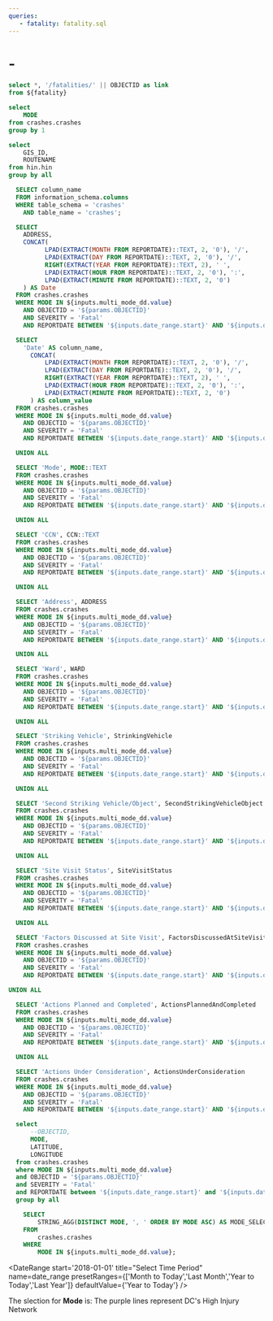 ```yaml
---
queries:
   - fatality: fatality.sql
---
```


# <Value data={Tittle} column=ADDRESS/> - <Value data={Tittle} column=Date/>

```sql fatality_with_link
select *, '/fatalities/' || OBJECTID as link
from ${fatality}
```

```sql unique_mode
select 
    MODE
from crashes.crashes
group by 1
```

```sql unique_hin
select 
    GIS_ID,
    ROUTENAME
from hin.hin
group by all
```

```sql columns
  SELECT column_name
  FROM information_schema.columns
  WHERE table_schema = 'crashes'
    AND table_name = 'crashes';
```

```sql Tittle
  SELECT 
    ADDRESS,
    CONCAT(
          LPAD(EXTRACT(MONTH FROM REPORTDATE)::TEXT, 2, '0'), '/', 
          LPAD(EXTRACT(DAY FROM REPORTDATE)::TEXT, 2, '0'), '/', 
          RIGHT(EXTRACT(YEAR FROM REPORTDATE)::TEXT, 2), ' ', 
          LPAD(EXTRACT(HOUR FROM REPORTDATE)::TEXT, 2, '0'), ':', 
          LPAD(EXTRACT(MINUTE FROM REPORTDATE)::TEXT, 2, '0')
    ) AS Date
  FROM crashes.crashes
  WHERE MODE IN ${inputs.multi_mode_dd.value}
    AND OBJECTID = '${params.OBJECTID}'
    AND SEVERITY = 'Fatal'
    AND REPORTDATE BETWEEN '${inputs.date_range.start}' AND '${inputs.date_range.end}'
```

```sql pivot_table
  SELECT 
    'Date' AS column_name, 
      CONCAT(
          LPAD(EXTRACT(MONTH FROM REPORTDATE)::TEXT, 2, '0'), '/', 
          LPAD(EXTRACT(DAY FROM REPORTDATE)::TEXT, 2, '0'), '/', 
          RIGHT(EXTRACT(YEAR FROM REPORTDATE)::TEXT, 2), ' ', 
          LPAD(EXTRACT(HOUR FROM REPORTDATE)::TEXT, 2, '0'), ':', 
          LPAD(EXTRACT(MINUTE FROM REPORTDATE)::TEXT, 2, '0')
      ) AS column_value
  FROM crashes.crashes
  WHERE MODE IN ${inputs.multi_mode_dd.value}
    AND OBJECTID = '${params.OBJECTID}'
    AND SEVERITY = 'Fatal'
    AND REPORTDATE BETWEEN '${inputs.date_range.start}' AND '${inputs.date_range.end}'

  UNION ALL

  SELECT 'Mode', MODE::TEXT
  FROM crashes.crashes
  WHERE MODE IN ${inputs.multi_mode_dd.value}
    AND OBJECTID = '${params.OBJECTID}'
    AND SEVERITY = 'Fatal'
    AND REPORTDATE BETWEEN '${inputs.date_range.start}' AND '${inputs.date_range.end}'

  UNION ALL

  SELECT 'CCN', CCN::TEXT
  FROM crashes.crashes
  WHERE MODE IN ${inputs.multi_mode_dd.value}
    AND OBJECTID = '${params.OBJECTID}'
    AND SEVERITY = 'Fatal'
    AND REPORTDATE BETWEEN '${inputs.date_range.start}' AND '${inputs.date_range.end}'

  UNION ALL

  SELECT 'Address', ADDRESS
  FROM crashes.crashes
  WHERE MODE IN ${inputs.multi_mode_dd.value}
    AND OBJECTID = '${params.OBJECTID}'
    AND SEVERITY = 'Fatal'
    AND REPORTDATE BETWEEN '${inputs.date_range.start}' AND '${inputs.date_range.end}'

  UNION ALL

  SELECT 'Ward', WARD
  FROM crashes.crashes
  WHERE MODE IN ${inputs.multi_mode_dd.value}
    AND OBJECTID = '${params.OBJECTID}'
    AND SEVERITY = 'Fatal'
    AND REPORTDATE BETWEEN '${inputs.date_range.start}' AND '${inputs.date_range.end}'

  UNION ALL

  SELECT 'Striking Vehicle', StrinkingVehicle
  FROM crashes.crashes
  WHERE MODE IN ${inputs.multi_mode_dd.value}
    AND OBJECTID = '${params.OBJECTID}'
    AND SEVERITY = 'Fatal'
    AND REPORTDATE BETWEEN '${inputs.date_range.start}' AND '${inputs.date_range.end}'

  UNION ALL

  SELECT 'Second Striking Vehicle/Object', SecondStrikingVehicleObject
  FROM crashes.crashes
  WHERE MODE IN ${inputs.multi_mode_dd.value}
    AND OBJECTID = '${params.OBJECTID}'
    AND SEVERITY = 'Fatal'
    AND REPORTDATE BETWEEN '${inputs.date_range.start}' AND '${inputs.date_range.end}'

  UNION ALL

  SELECT 'Site Visit Status', SiteVisitStatus
  FROM crashes.crashes
  WHERE MODE IN ${inputs.multi_mode_dd.value}
    AND OBJECTID = '${params.OBJECTID}'
    AND SEVERITY = 'Fatal'
    AND REPORTDATE BETWEEN '${inputs.date_range.start}' AND '${inputs.date_range.end}'

  UNION ALL

  SELECT 'Factors Discussed at Site Visit', FactorsDiscussedAtSiteVisit
  FROM crashes.crashes
  WHERE MODE IN ${inputs.multi_mode_dd.value}
    AND OBJECTID = '${params.OBJECTID}'
    AND SEVERITY = 'Fatal'
    AND REPORTDATE BETWEEN '${inputs.date_range.start}' AND '${inputs.date_range.end}'

UNION ALL

  SELECT 'Actions Planned and Completed', ActionsPlannedAndCompleted
  FROM crashes.crashes
  WHERE MODE IN ${inputs.multi_mode_dd.value}
    AND OBJECTID = '${params.OBJECTID}'
    AND SEVERITY = 'Fatal'
    AND REPORTDATE BETWEEN '${inputs.date_range.start}' AND '${inputs.date_range.end}'

  UNION ALL

  SELECT 'Actions Under Consideration', ActionsUnderConsideration
  FROM crashes.crashes
  WHERE MODE IN ${inputs.multi_mode_dd.value}
    AND OBJECTID = '${params.OBJECTID}'
    AND SEVERITY = 'Fatal'
    AND REPORTDATE BETWEEN '${inputs.date_range.start}' AND '${inputs.date_range.end}';
```

```sql incidents
  select
      --OBJECTID,
      MODE,
      LATITUDE,
      LONGITUDE
  from crashes.crashes
  where MODE IN ${inputs.multi_mode_dd.value}
  and OBJECTID = '${params.OBJECTID}'
  and SEVERITY = 'Fatal'
  and REPORTDATE between '${inputs.date_range.start}' and '${inputs.date_range.end}'
  group by all
```

```sql mode_selection
    SELECT
        STRING_AGG(DISTINCT MODE, ', ' ORDER BY MODE ASC) AS MODE_SELECTION
    FROM
        crashes.crashes
    WHERE
        MODE IN ${inputs.multi_mode_dd.value};
```

<DateRange
  start='2018-01-01'
  title="Select Time Period"
  name=date_range
  presetRanges={['Month to Today','Last Month','Year to Today','Last Year']}
  defaultValue={'Year to Today'}
/>

<Dropdown
    data={unique_mode} 
    name=multi_mode_dd
    value=MODE
    title="Select Mode"
    multiple=true
    selectAllByDefault=true
/>

<Alert status="info">
The slection for <b>Mode</b> is: <b><Value data={mode_selection} column="MODE_SELECTION"/></b> <Info description="*Fatal only." color="primary" />
</Alert>

<Grid cols=2>
    <BaseMap
      height=445
      title="Fatality Location"
      startingZoom=17
      >
      <Points data={incidents} lat=LATITUDE long=LONGITUDE value=MODE pointName=MODE colorPalette={['#ff5a53']}/>
      <Areas data={unique_hin} geoJsonUrl='/High_Injury_Network.geojson' geoId=GIS_ID areaCol=GIS_ID borderColor=#9d00ff color=#1C00ff00/ ignoreZoom=true 
      tooltip={[
        {id: 'ROUTENAME'}
      ]}
      />
    </BaseMap>
    <DataTable data={pivot_table} rows=all wrapTitles=true rowShading=true>
      <Column id=column_name title="Fatality Details" wrap=true/>
      <Column id=column_value title=" " wrap=true/>
    </DataTable>
    </Grid>
    <Note>
      The purple lines represent DC's High Injury Network
    </Note>